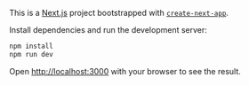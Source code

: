 This is a [Next.js](https://nextjs.org/) project bootstrapped with [`create-next-app`](https://github.com/vercel/next.js/tree/canary/packages/create-next-app).

Install dependencies and run the development server:

```bash
npm install
npm run dev
```

Open [http://localhost:3000](http://localhost:3000) with your browser to see the result.
